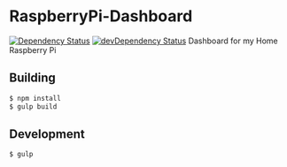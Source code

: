 # RaspberryPi-Dashboard
[![Dependency Status](https://david-dm.org/rosterloh/RaspberryPi-Dashboard.svg?style=flat-square)](https://david-dm.org/rosterloh/RaspberryPi-Dashboard) [![devDependency Status](https://david-dm.org/rosterloh/RaspberryPi-Dashboard/dev-status.svg?style=flat-square)](https://david-dm.org/rosterloh/RaspberryPi-Dashboard#info=devDependencies)
Dashboard for my Home Raspberry Pi

## Building
```bash
$ npm install
$ gulp build
```

## Development
```bash
$ gulp
```
